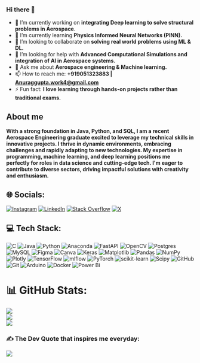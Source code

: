 ### Hi there 👋

- 🔭 I’m currently working on **integrating Deep learning to solve structural problems in Aerospace**.
- 🌱 I’m currently learning **Physics Informed Neural Networks (PINN).**
- 👯 I’m looking to collaborate on **solving real world problems using ML & DL.** 
- 🤔 I’m looking for help with **Advanced Computational Simulations and integration of AI in Aerospace systems.**
- 💬 Ask me about **Aerospace engineering & Machine learning.**
- 📫 How to reach me: **+919051323883 | Anuraggupta.work4@gmail.com**
- ⚡ Fun fact: **I love learning through hands-on projects rather than traditional exams.**

## About me 
**With a strong foundation in Java, Python, and SQL, I am a recent Aerospace Engineering graduate excited to leverage my technical skills in innovative projects. I thrive in dynamic environments, embracing challenges and rapidly adapting to new technologies. My expertise in programming, machine learning, and deep learning positions me perfectly for roles in data science and cutting-edge tech. I'm eager to contribute to diverse sectors, driving impactful solutions with creativity and enthusiasm.**

## 🌐 Socials:
[![Instagram](https://img.shields.io/badge/Instagram-%23E4405F.svg?logo=Instagram&logoColor=white)](https://instagram.com/anurag._.gupta44) [![LinkedIn](https://img.shields.io/badge/LinkedIn-%230077B5.svg?logo=linkedin&logoColor=white)](https://linkedin.com/in/anurag-gupta4) [![Stack Overflow](https://img.shields.io/badge/-Stackoverflow-FE7A16?logo=stack-overflow&logoColor=white)](https://stackoverflow.com/users/anurag-gupta) [![X](https://img.shields.io/badge/X-black.svg?logo=X&logoColor=white)](https://x.com/meetmehere44) 

## 💻 Tech Stack:
![C](https://img.shields.io/badge/c-%2300599C.svg?style=for-the-badge&logo=c&logoColor=white) ![Java](https://img.shields.io/badge/java-%23ED8B00.svg?style=for-the-badge&logo=openjdk&logoColor=white) ![Python](https://img.shields.io/badge/python-3670A0?style=for-the-badge&logo=python&logoColor=ffdd54) ![Anaconda](https://img.shields.io/badge/Anaconda-%2344A833.svg?style=for-the-badge&logo=anaconda&logoColor=white) ![FastAPI](https://img.shields.io/badge/FastAPI-005571?style=for-the-badge&logo=fastapi) ![OpenCV](https://img.shields.io/badge/opencv-%23white.svg?style=for-the-badge&logo=opencv&logoColor=white) ![Postgres](https://img.shields.io/badge/postgres-%23316192.svg?style=for-the-badge&logo=postgresql&logoColor=white) ![MySQL](https://img.shields.io/badge/mysql-4479A1.svg?style=for-the-badge&logo=mysql&logoColor=white) ![Figma](https://img.shields.io/badge/figma-%23F24E1E.svg?style=for-the-badge&logo=figma&logoColor=white) ![Canva](https://img.shields.io/badge/Canva-%2300C4CC.svg?style=for-the-badge&logo=Canva&logoColor=white) ![Keras](https://img.shields.io/badge/Keras-%23D00000.svg?style=for-the-badge&logo=Keras&logoColor=white) ![Matplotlib](https://img.shields.io/badge/Matplotlib-%23ffffff.svg?style=for-the-badge&logo=Matplotlib&logoColor=black) ![Pandas](https://img.shields.io/badge/pandas-%23150458.svg?style=for-the-badge&logo=pandas&logoColor=white) ![NumPy](https://img.shields.io/badge/numpy-%23013243.svg?style=for-the-badge&logo=numpy&logoColor=white) ![Plotly](https://img.shields.io/badge/Plotly-%233F4F75.svg?style=for-the-badge&logo=plotly&logoColor=white) ![TensorFlow](https://img.shields.io/badge/TensorFlow-%23FF6F00.svg?style=for-the-badge&logo=TensorFlow&logoColor=white) ![mlflow](https://img.shields.io/badge/mlflow-%23d9ead3.svg?style=for-the-badge&logo=numpy&logoColor=blue) ![PyTorch](https://img.shields.io/badge/PyTorch-%23EE4C2C.svg?style=for-the-badge&logo=PyTorch&logoColor=white) ![scikit-learn](https://img.shields.io/badge/scikit--learn-%23F7931E.svg?style=for-the-badge&logo=scikit-learn&logoColor=white) ![Scipy](https://img.shields.io/badge/SciPy-%230C55A5.svg?style=for-the-badge&logo=scipy&logoColor=%white) ![GitHub](https://img.shields.io/badge/github-%23121011.svg?style=for-the-badge&logo=github&logoColor=white) ![Git](https://img.shields.io/badge/git-%23F05033.svg?style=for-the-badge&logo=git&logoColor=white) ![Arduino](https://img.shields.io/badge/-Arduino-00979D?style=for-the-badge&logo=Arduino&logoColor=white) ![Docker](https://img.shields.io/badge/docker-%230db7ed.svg?style=for-the-badge&logo=docker&logoColor=white) ![Power Bi](https://img.shields.io/badge/power_bi-F2C811?style=for-the-badge&logo=powerbi&logoColor=black)

# 📊 GitHub Stats:
![](https://github-readme-stats.vercel.app/api?username=Anuraggupta07&theme=shadow_green&hide_border=false&include_all_commits=true&count_private=true)<br/>
![](https://github-readme-streak-stats.herokuapp.com/?user=Anuraggupta07&theme=shadow_green&hide_border=false)<br/>
![](https://github-readme-stats.vercel.app/api/top-langs/?username=Anuraggupta07&theme=shadow_green&hide_border=false&include_all_commits=true&count_private=true&layout=compact)

### ✍️ The Dev Quote that inspires me everyday:
![](https://quotes-github-readme.vercel.app/api?type=horizontal&theme=gruvbox)

<!-- Proudly created with GPRM ( https://gprm.itsvg.in ) -->
